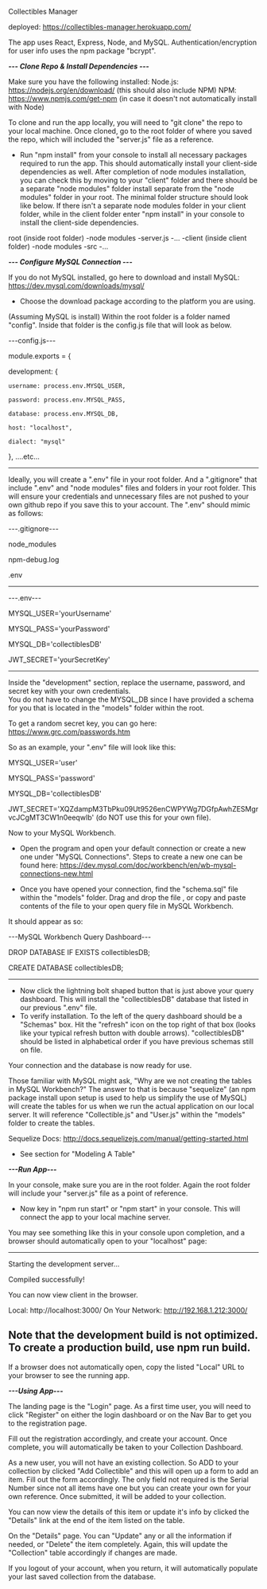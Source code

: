 Collectibles Manager 

deployed: https://collectibles-manager.herokuapp.com/

The app uses React, Express, Node, and MySQL.
Authentication/encryption for user info uses the npm package "bcrypt".

***--- Clone Repo & Install Dependencies ---***

Make sure you have the following installed: 
Node.js: https://nodejs.org/en/download/ (this should also include NPM)
NPM: https://www.npmjs.com/get-npm (in case it doesn't not automatically install with Node)

To clone and run the app locally, you will need to "git clone" the repo to your local machine.
Once cloned, go to the root folder of where you saved the repo, which will included the "server.js" file as a reference.

- Run "npm install" from your console to install all necessary packages required to run the app. This should automatically install your   client-side dependencies as well. After completion of node modules installation, you can check this by moving to your "client" folder and there should be a separate "node modules" folder install separate from the "node modules" folder in your root.  The minimal folder structure should look like below.  If there isn't a separate node modules folder in your client folder, while in the client folder enter "npm install" in your console to install the client-side dependencies.


root
  (inside root folder)
  -node modules
  -server.js
  -...
  -client
      (inside client folder)
      -node modules
      -src
      -...
      
***--- Configure MySQL Connection ---***
 
If you do not MySQL installed, go here to download and install MySQL: 
https://dev.mysql.com/downloads/mysql/ 
 - Choose the download package according to the platform you are using.
 
(Assuming MySQL is install)
Within the root folder is a folder named "config". Inside that folder is the config.js file that will look as below.
 
---config.js---
 
 module.exports = {
 
  development: {
 
    username: process.env.MYSQL_USER,
 
    password: process.env.MYSQL_PASS,
    
    database: process.env.MYSQL_DB,
    
    host: "localhost",
    
    dialect: "mysql"
  
  },
  ....etc...

---------------
  
Ideally, you will create a ".env" file in your root folder. And a ".gitignore" that include ".env" and "node modules" files and folders in your root folder.  This will ensure your credentials and unnecessary files are not pushed to your own github repo if you save this to your account.  The ".env" should mimic as follows:

---.gitignore---

node_modules

npm-debug.log

.env

----------------

---.env---

MYSQL_USER='yourUsername'
  
MYSQL_PASS='yourPassword'

MYSQL_DB='collectiblesDB'

JWT_SECRET='yourSecretKey'

-----------

Inside the "development" section, replace the username, password, and secret key with your own credentials.  
You do not have to change the MYSQL_DB since I have provided a schema for you that is located in the "models" folder within the root.

To get a random secret key, you can go here: 
https://www.grc.com/passwords.htm

So as an example, your ".env" file will look like this:

MYSQL_USER='user'

MYSQL_PASS='password'

MYSQL_DB='collectiblesDB'

JWT_SECRET='XQZdampM3TbPku09Ut9526enCWPYWg7DGfpAwhZESMgrvcJCgMT3CW1n0eeqwIb' (do NOT use this for your own file).


Now to your MySQL Workbench.
- Open the program and open your default connection or create a new one under "MySQL Connections".  Steps to create a new one can be found here: https://dev.mysql.com/doc/workbench/en/wb-mysql-connections-new.html

- Once you have opened your connection, find the "schema.sql" file within the "models" folder. Drag and drop the file , or copy and paste contents of the file to your open query file in MySQL Workbench.

It should appear as so:

---MySQL Workbench Query Dashboard---

DROP DATABASE IF EXISTS collectiblesDB;

CREATE DATABASE collectiblesDB;

-------------------

- Now click the lightning bolt shaped button that is just above your query dashboard.  This will install the "collectiblesDB" database that listed in our previous ".env" file.
- To verify installation. To the left of the query dashboard should be a "Schemas" box.  Hit the "refresh" icon on the top right of that box (looks like your typical refresh button with double arrows). "collectiblesDB" should be listed in alphabetical order if you have previous schemas still on file.

Your connection and the database is now ready for use.

Those familiar with MySQL might ask, "Why are we not creating the tables in MySQL Workbench?"  The answer to that is because "sequelize" (an npm package install upon setup is used to help us simplify the use of MySQL) will create the tables for us when we run the actual application on our local server. It will reference "Collectible.js" and "User.js" within the "models" folder to create the tables.

Sequelize Docs: http://docs.sequelizejs.com/manual/getting-started.html
- See section for "Modeling A Table"


***---Run App---***

In your console, make sure you are in the root folder.  Again the root folder will include your "server.js" file as a point of reference.
- Now key in "npm run start" or "npm start" in your console.  This will connect the app to your local machine server.

You may see something like this in your console upon completion, and a browser should automatically open to your "localhost" page:

---------------------------------
Starting the development server...

Compiled successfully!

You can now view client in the browser.

  Local:            http://localhost:3000/
  On Your Network:  http://192.168.1.212:3000/

Note that the development build is not optimized.
To create a production build, use npm run build.
-----------------------------------------------

If a browser does not automatically open, copy the listed "Local" URL to your browser to see the running app.


***---Using App---***

The landing page is the "Login" page.  As a first time user, you will need to click "Register" on either the login dashboard or on the Nav Bar to get you to the registration page.

Fill out the registration accordingly, and create your account.  Once complete, you will automatically be taken to your Collection Dashboard.  

As a new user, you will not have an existing collection. So ADD to your collection by clicked "Add Collectible" and this will open up a form to add an item. Fill out the form accordingly. The only field not required is the Serial Number since not all items have one but you can create your own for your own reference.  Once submitted, it will be added to your collection.

You can now view the details of this item or update it's info by clicked the "Details" link at the end of the item listed on the table. 

On the "Details" page.  You can "Update" any or all the information if needed, or "Delete" the item completely.  Again, this will update the "Collection" table accordingly if changes are made.

If you logout of your account, when you return, it will automatically populate your last saved collection from the database.

